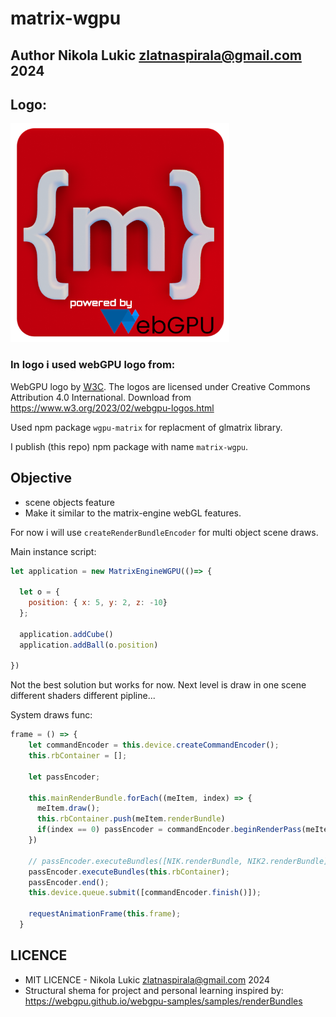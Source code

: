# matrix-wgpu
## Author Nikola Lukic zlatnaspirala@gmail.com 2024


## Logo:

<img width="350" height="350" src="https://github.com/zlatnaspirala/matrix-engine-wgpu/blob/main/public/res/icons/512.png?raw=true" />

### In logo i used webGPU logo from:
<span>WebGPU logo by <a href="https://www.w3.org/"><abbr title="World Wide Web Consortium">W3C</abbr></a></span>.
The logos are licensed under Creative Commons Attribution 4.0 International.
Download from https://www.w3.org/2023/02/webgpu-logos.html

Used npm package `wgpu-matrix` for replacment of glmatrix library.

I publish (this repo) npm package with name `matrix-wgpu`.


## Objective
  - scene objects feature
  - Make it similar to the matrix-engine webGL features.


For now i will use `createRenderBundleEncoder` for multi object scene draws.


Main instance script:
```js
let application = new MatrixEngineWGPU(()=> {

  let o = {
    position: { x: 5, y: 2, z: -10}
  };

  application.addCube()
  application.addBall(o.position)

})
```


Not the best solution but works for now.
Next level is draw in one scene different shaders different pipline...

System draws func:
```js
frame = () => {
    let commandEncoder = this.device.createCommandEncoder();
    this.rbContainer = [];

    let passEncoder;

    this.mainRenderBundle.forEach((meItem, index) => {
      meItem.draw();
      this.rbContainer.push(meItem.renderBundle)
      if(index == 0) passEncoder = commandEncoder.beginRenderPass(meItem.renderPassDescriptor);
    })

    // passEncoder.executeBundles([NIK.renderBundle, NIK2.renderBundle]);
    passEncoder.executeBundles(this.rbContainer);
    passEncoder.end();
    this.device.queue.submit([commandEncoder.finish()]);

    requestAnimationFrame(this.frame);
  }
```

## LICENCE

 - MIT LICENCE - Nikola Lukic zlatnaspirala@gmail.com 2024
 - Structural shema for project and personal learning inspired by:
   https://webgpu.github.io/webgpu-samples/samples/renderBundles
